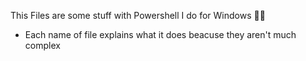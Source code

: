 This Files are some stuff with Powershell I do for Windows 👨‍💻

- Each name of file explains what it does beacuse they aren't much complex
